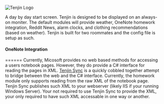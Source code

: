 ![Tenjin Logo](http://i.imgur.com/I3kGSdY.png)

A day by day start screen. Tenjin is designed to be displayed on an always-on moniter. The default modules will provide weather, OneNote homework integration, Reddit News, alarm clocks, and clothing recommendations (based on weather). Tenjin is built for two roommates and the config file is setup as such.

#### OneNote Integration
======
Currently, Micosoft provides no web based methods for accessing a users notebook pages. However, they do provide a C# interface for reading the pages in XML. [Tenjin Sync](https://github.com/nosedive25/Tenjin-Sync) is a quickly cobbled together attempt to bridge between the web and the C# interface. Currently, the homework module only supports reading from the raw XML of the notebook page. Tenjin Sync publishes such XML to your webserver (likely IIS if your running Windows Server). Your not required to use Tenjin Sync to provide the XML, your only required to have such XML accessable in one way or another.

